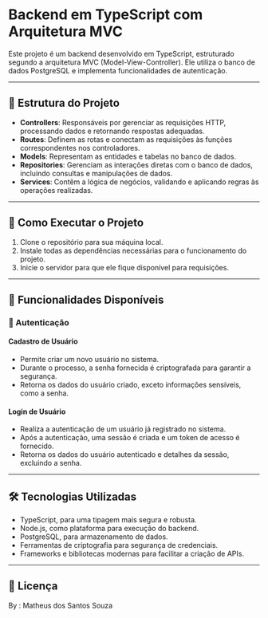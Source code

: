 # Backend em TypeScript com Arquitetura MVC

Este projeto é um backend desenvolvido em TypeScript, estruturado segundo a arquitetura MVC (Model-View-Controller). Ele utiliza o banco de dados PostgreSQL e implementa funcionalidades de autenticação.

---

## 📂 Estrutura do Projeto

- **Controllers**: Responsáveis por gerenciar as requisições HTTP, processando dados e retornando respostas adequadas.
- **Routes**: Definem as rotas e conectam as requisições às funções correspondentes nos controladores.
- **Models**: Representam as entidades e tabelas no banco de dados.
- **Repositories**: Gerenciam as interações diretas com o banco de dados, incluindo consultas e manipulações de dados.
- **Services**: Contêm a lógica de negócios, validando e aplicando regras às operações realizadas.

---

## 🚀 Como Executar o Projeto

1. Clone o repositório para sua máquina local.
2. Instale todas as dependências necessárias para o funcionamento do projeto.
3. Inicie o servidor para que ele fique disponível para requisições.

---

## 📌 Funcionalidades Disponíveis

### 🔑 Autenticação

#### Cadastro de Usuário
- Permite criar um novo usuário no sistema.
- Durante o processo, a senha fornecida é criptografada para garantir a segurança.
- Retorna os dados do usuário criado, exceto informações sensíveis, como a senha.

#### Login de Usuário
- Realiza a autenticação de um usuário já registrado no sistema.
- Após a autenticação, uma sessão é criada e um token de acesso é fornecido.
- Retorna os dados do usuário autenticado e detalhes da sessão, excluindo a senha.

---

## 🛠️ Tecnologias Utilizadas

- TypeScript, para uma tipagem mais segura e robusta.
- Node.js, como plataforma para execução do backend.
- PostgreSQL, para armazenamento de dados.
- Ferramentas de criptografia para segurança de credenciais.
- Frameworks e bibliotecas modernas para facilitar a criação de APIs.

---


## 📝 Licença

By : Matheus dos Santos Souza

